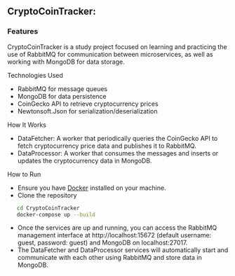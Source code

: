 ## CryptoCoinTracker:

### Features

CryptoCoinTracker is a study project focused on learning and practicing the use of RabbitMQ for communication between microservices, as well as working with MongoDB for data storage.

Technologies Used

- RabbitMQ for message queues
- MongoDB for data persistence
- CoinGecko API to retrieve cryptocurrency prices
- Newtonsoft.Json for serialization/deserialization

How It Works
- DataFetcher: A worker that periodically queries the CoinGecko API to fetch cryptocurrency price data and publishes it to RabbitMQ.
- DataProcessor: A worker that consumes the messages and inserts or updates the cryptocurrency data in MongoDB.

How to Run
- Ensure you have [Docker](https://www.docker.com/get-started) installed on your machine.
- Clone the repository
```bash
   cd CryptoCoinTracker
   docker-compose up --build
```
- Once the services are up and running, you can access the RabbitMQ management interface at http://localhost:15672 (default username: guest, password: guest) and MongoDB on localhost:27017.
- The DataFetcher and DataProcessor services will automatically start and communicate with each other using RabbitMQ and store data in MongoDB.
